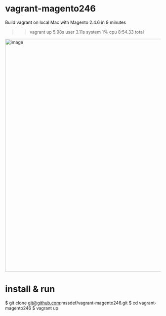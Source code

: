 # vagrant-magento246
Build vagrant on local Mac with Magento 2.4.6 in 9 minutes
>> vagrant up  5.98s user 3.11s system 1% cpu 8:54.33 total

<img width="752" alt="image" src="https://user-images.githubusercontent.com/646650/235315909-a00ab9d5-3e7b-4bcb-8e75-f72644c543ea.png">

# install & run
$ git clone git@github.com:mssdef/vagrant-magento246.git
$ cd vagrant-magento246
$ vagrant up
